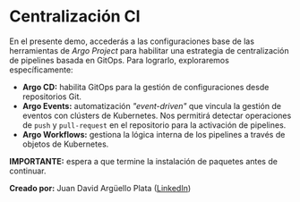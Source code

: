 # Centralización CI

En el presente demo, accederás a las configuraciones base de las herramientas de _Argo Project_ para habilitar una estrategia de centralización de pipelines basada en GitOps. Para lograrlo, exploraremos específicamente:

* __Argo CD:__ habilita GitOps para la gestión de configuraciones desde repositorios Git.
* __Argo Events:__ automatización _"event-driven"_ que vincula la gestión de eventos con clústers de Kubernetes. Nos permitirá detectar operaciones de `push` y `pull-request` en el repositorio para la activación de pipelines.
* __Argo Workflows:__ gestiona la lógica interna de los pipelines a través de objetos de Kubernetes.

__IMPORTANTE:__ espera a que termine la instalación de paquetes antes de continuar.

__Creado por:__ Juan David Argüello Plata ([LinkedIn](https://www.linkedin.com/in/jdarp/))
